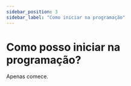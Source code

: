 ```yaml
---
sidebar_position: 3
sidebar_label: "Como iniciar na programação"
---
```


# Como posso iniciar na programação?

Apenas comece.

